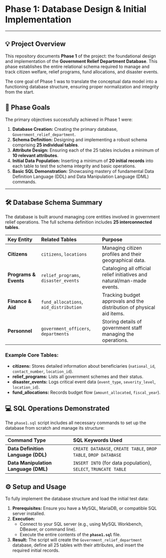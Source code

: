 # Phase 1: Database Design & Initial Implementation

---

## 💡 Project Overview

This repository documents **Phase 1** of the project: the foundational design and implementation of the **Government Relief Department Database**. This phase establishes the entire relational schema required to manage and track citizen welfare, relief programs, fund allocations, and disaster events.

The core goal of Phase 1 was to translate the conceptual data model into a functioning database structure, ensuring proper normalization and integrity from the start.

## 🎯 Phase Goals

The primary objectives successfully achieved in Phase 1 were:

1.  **Database Creation:** Creating the primary database, `Government_relief_department`.
2.  **Schema Definition:** Designing and implementing a robust schema comprising **25 individual tables**.
3.  **Attribute Design:** Ensuring each of the 25 tables includes a minimum of **10 relevant attributes**.
4.  **Initial Data Population:** Inserting a minimum of **20 initial records** into each table to test the schema integrity and basic operations.
5.  **Basic SQL Demonstration:** Showcasing mastery of fundamental Data Definition Language (DDL) and Data Manipulation Language (DML) commands.

---

## 🛠️ Database Schema Summary

The database is built around managing core entities involved in government relief operations. The full schema definition includes **25 interconnected tables**.

| Key Entity | Related Tables | Purpose |
| :--- | :--- | :--- |
| **Citizens** | `citizens`, `locations` | Managing citizen profiles and their geographical data. |
| **Programs & Events** | `relief_programs`, `disaster_events` | Cataloging all official relief initiatives and natural/man-made events. |
| **Finance & Aid** | `fund_allocations`, `aid_distribution` | Tracking budget approvals and the distribution of physical aid items. |
| **Personnel** | `government_officers`, `departments` | Storing details of government staff managing the operations. |

### Example Core Tables:
* **citizens:** Stores detailed information about beneficiaries (`national_id`, `contact_number`, `location_id`).
* **relief\_programs:** Lists all government schemes and their status.
* **disaster\_events:** Logs critical event data (`event_type`, `severity_level`, `location_id`).
* **fund\_allocations:** Records budget flow (`amount_allocated`, `fiscal_year`).

## 💻 SQL Operations Demonstrated

The `phase1.sql` script includes all necessary commands to set up the database from scratch and manage its structure:

| Command Type | SQL Keywords Used |
| :--- | :--- |
| **Data Definition Language (DDL)** | `CREATE DATABASE`, `CREATE TABLE`, `DROP TABLE`, `DROP DATABASE` |
| **Data Manipulation Language (DML)** | `INSERT INTO` (for data population), `SELECT`, `TRUNCATE TABLE` |

## ⚙️ Setup and Usage

To fully implement the database structure and load the initial test data:

1.  **Prerequisites:** Ensure you have a MySQL, MariaDB, or compatible SQL server installed.
2.  **Execution:**
    * Connect to your SQL server (e.g., using MySQL Workbench, DBeaver, or command line).
    * Execute the entire contents of the **`phase1.sql`** file.
3.  **Result:** The script will create the `Government_relief_department` database, define all 25 tables with their attributes, and insert the required initial records.
